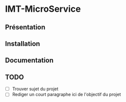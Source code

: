 # IMT-MicroService
## Présentation

## Installation

## Documentation

## TODO
- [ ] Trouver sujet du projet
- [ ] Rediger un court paragraphe ici de l'objectif du projet

